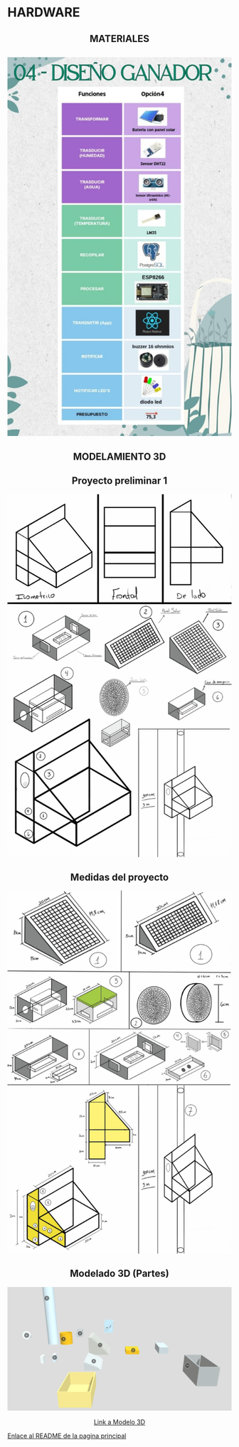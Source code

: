 <h1>HARDWARE</h1>
<h2 align="center">MATERIALES<h2>
<p align="center"><img src="../Imagenes/I_Hardware/materiales.jpeg"  /></p>
<h2 align="center">MODELAMIENTO 3D<h2>
<h2 align="center">Proyecto preliminar 1</h2>
<p align="center"><img src="../Imagenes/I_E_7/general.jpeg"></p>
<h2 align="center">Medidas del proyecto</h2>
<p align="center"><img src="../Imagenes/I_E_7/medidas.jpeg"></p>
<h2 align="center">Modelado 3D (Partes)</h2>
<p align="center"><img src="../Imagenes/I_E_7/partes.png"></p>

<p align="center"><a href="https://sketchfab.com/models/0cfd7786ea6c4c309e18a19b6a26dcf2/embed">Link a Modelo 3D</a></p>


<a href="../README.md">Enlace al README de la pagina principal</a>